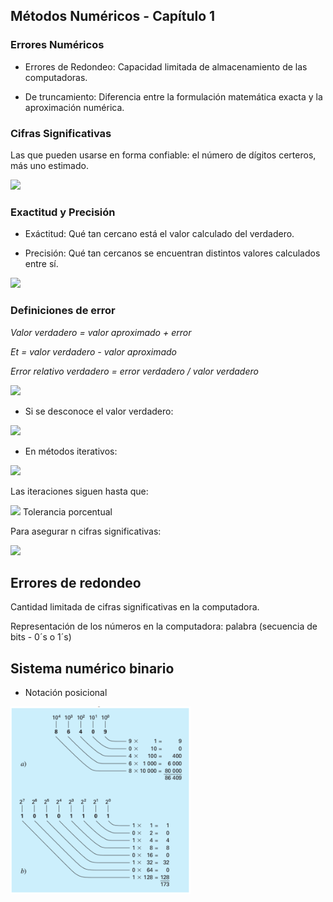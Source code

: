 ## Métodos Numéricos - Capítulo 1

### Errores Numéricos

* Errores de Redondeo:
Capacidad limitada de almacenamiento de las computadoras.

* De truncamiento:
Diferencia entre la formulación matemática exacta y la aproximación numérica.

### Cifras Significativas

Las que pueden usarse en forma confiable: el número de dígitos certeros, más uno estimado.

<img src = 'https://github.com/panasabena/Metodos-Numericos/blob/master/Unidad%201/Im%C3%A1genes/Cifras%20significativas.png' height = '200'>

### Exactitud y Precisión

* Exáctitud: Qué tan cercano está el valor calculado del verdadero.

* Precisión: Qué tan cercanos se encuentran distintos valores calculados entre sí.

<img src = 'https://github.com/panasabena/Metodos-Numericos/blob/master/Unidad%201/Im%C3%A1genes/Exactitud.png' height = '300'>

### Definiciones de error

*Valor verdadero = valor aproximado + error*

*Et = valor verdadero - valor aproximado*

*Error relativo verdadero = error verdadero / valor verdadero*

<img src = 'https://latex.codecogs.com/png.image?\dpi{110}\bg{white}\varepsilon&space;_{t}&space;=&space;\frac{ErrorVerdadero}{ValorVerdadero}*100%' height = '50'>

* Si se desconoce el valor verdadero:

<img src = 'https://latex.codecogs.com/png.image?\dpi{110}\bg{white}\varepsilon&space;_{a}&space;=&space;\frac{ErrorAproximado}{ValorAproximado}*100%' height = '50'>

* En métodos iterativos:

<img src = 'https://latex.codecogs.com/png.image?\dpi{110}\bg{white}\varepsilon&space;_{a}&space;=&space;\frac{Aprox.Actual&space;-&space;Aprox.Anterior}{Aprox.Anterior}*100%' height = '50'>

Las iteraciones siguen hasta que:

<img src = 'https://latex.codecogs.com/png.image?\dpi{110}\bg{white}\left|&space;\varepsilon&space;_{a}\right|<\varepsilon&space;_{s}' height = '40'> Tolerancia porcentual

Para asegurar n cifras significativas:

<img src = 'https://latex.codecogs.com/png.image?\dpi{110}\bg{white}\varepsilon&space;_{s}&space;=&space;(0.5&space;X&space;10^{2-n})' height = '40'> 

## Errores de redondeo

Cantidad limitada de cifras significativas en la computadora.

Representación de los números en la computadora: palabra (secuencia de bits - 0´s o 1´s)

## Sistema numérico binario

* Notación posicional

<img src = 'https://github.com/panasabena/Metodos-Numericos/blob/master/Unidad%201/Im%C3%A1genes/Notaci%C3%B3n%20posicional%20binaria.png' height = '300'> 

